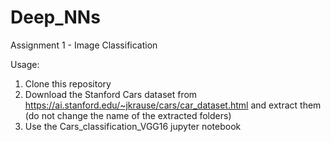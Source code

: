 # Deep_NNs

Assignment 1 - Image Classification

Usage:

1. Clone this repository
2. Download the Stanford Cars dataset from https://ai.stanford.edu/~jkrause/cars/car_dataset.html and extract them (do not change the name of the extracted folders)
3. Use the Cars_classification_VGG16 jupyter notebook
